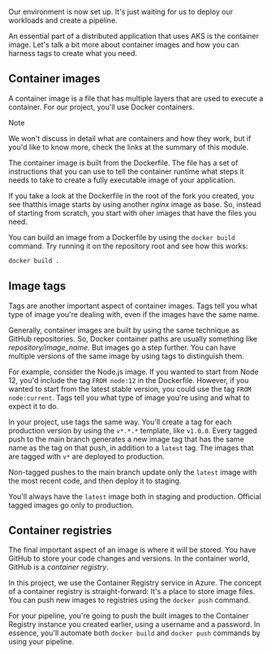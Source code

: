 Our environment is now set up. It's just waiting for us to deploy our workloads and create a pipeline.

An essential part of a distributed application that uses AKS is the container image. Let's talk a bit more about container images and how you can harness tags to create what you need.

## Container images

A container image is a file that has multiple layers that are used to execute a container. For our project, you'll use Docker containers.

> [!NOTE]
> We won't discuss in detail what are containers and how they work, but if you'd like to know more, check the links at the summary of this module.

The container image is built from the Dockerfile. The file has a set of instructions that you can use to tell the container runtime what steps it needs to take to create a fully executable image of your application.

If you take a look at the Dockerfile in the root of the fork you created, you see thatthis image starts by using another *nginx* image as base. So, instead of starting from scratch, you start with oher images that have the files you need.

You can build an image from a Dockerfile by using the `docker build` command. Try running it on the repository root and see how this works:

```bash
docker build .
```

## Image tags

Tags are another important aspect of container images. Tags tell you what type of image you're dealing with, even if the images have the same name.

Generally, container images are built by using the same technique as GitHub repositories. So, Docker container paths are usually something like *repository/image_name*. But images go a step further. You can have multiple versions of the same image by using tags to distinguish them.

For example, consider the Node.js image. If you wanted to start from Node 12, you'd include the tag `FROM node:12` in the Dockerfile. However, if you wanted to start from the latest stable version, you could use the tag `FROM node:current`. Tags tell you what type of image you're using and what to expect it to do.

In your project, use tags the same way. You'll create a tag for each production version by using the `v*.*.*` template, like `v1.0.0`. Every tagged push to the main branch generates a new image tag that has the same name as the tag on that push, in addition to a `latest` tag. The images that are tagged with `v*` are deployed to production.

Non-tagged pushes to the main branch update only the `latest` image with the most recent code, and then deploy it to staging.

You'll always have the `latest` image both in staging and production. Official tagged images go only to production.

## Container registries

The final important aspect of an image is where it will be stored. You have GitHub to store your code changes and versions. In the container world, GitHub is a *container registry*.

In this project, we use the Container Registry service in Azure. The concept of a container registry is straight-forward: It's a place to store image files. You can push new images to registries using the `docker push` command.

For your pipeline, you're going to push the built images to the Container Registry instance you created earlier, using a username and a password. In essence, you'll automate both `docker build` and `docker push` commands by using your pipeline.
